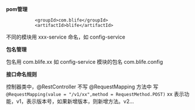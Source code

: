 **pom管理**


```
           <groupId>com.blife</groupId>
           <artifactId>blife</artifactId>
```

   不同的模块用 xxx-service 命名，如 config-service


**包名管理**

   包名用 com.blife.xx   如 config-service 模块的包名 com.blife.config



**接口命名规则**

   控制器类中，@RestController 不写  @RequestMapping
   方法中 写`@RequestMapping(value = "/v1/xx",method = RequestMethod.POST)` xx 表示功能，v1，表示版本号，如果新增版本，则新增方法。v2...



